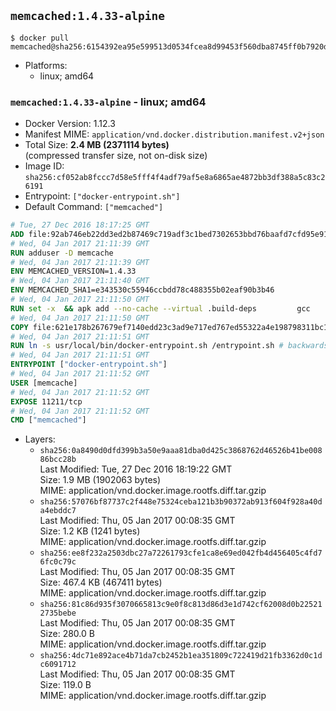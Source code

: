 ## `memcached:1.4.33-alpine`

```console
$ docker pull memcached@sha256:6154392ea95e599513d0534fcea8d99453f560dba8745ff0b7920d30146df45a
```

-	Platforms:
	-	linux; amd64

### `memcached:1.4.33-alpine` - linux; amd64

-	Docker Version: 1.12.3
-	Manifest MIME: `application/vnd.docker.distribution.manifest.v2+json`
-	Total Size: **2.4 MB (2371114 bytes)**  
	(compressed transfer size, not on-disk size)
-	Image ID: `sha256:cf052ab8fccc7d58e5fff4f4adf79af5e8a6865ae4872bb3df388a5c83c26191`
-	Entrypoint: `["docker-entrypoint.sh"]`
-	Default Command: `["memcached"]`

```dockerfile
# Tue, 27 Dec 2016 18:17:25 GMT
ADD file:92ab746eb22dd3ed2b87469c719adf3c1bed7302653bbd76baafd7cfd95e911e in / 
# Wed, 04 Jan 2017 21:11:39 GMT
RUN adduser -D memcache
# Wed, 04 Jan 2017 21:11:39 GMT
ENV MEMCACHED_VERSION=1.4.33
# Wed, 04 Jan 2017 21:11:40 GMT
ENV MEMCACHED_SHA1=e343530c55946ccbdd78c488355b02eaf90b3b46
# Wed, 04 Jan 2017 21:11:50 GMT
RUN set -x 	&& apk add --no-cache --virtual .build-deps 		gcc 		libc-dev 		libevent-dev 		linux-headers 		make 		perl 		tar 	&& wget -O memcached.tar.gz "http://memcached.org/files/memcached-$MEMCACHED_VERSION.tar.gz" 	&& echo "$MEMCACHED_SHA1  memcached.tar.gz" | sha1sum -c - 	&& mkdir -p /usr/src/memcached 	&& tar -xzf memcached.tar.gz -C /usr/src/memcached --strip-components=1 	&& rm memcached.tar.gz 	&& cd /usr/src/memcached 	&& ./configure 	&& make -j$(getconf _NPROCESSORS_ONLN) 	&& make install 	&& cd / && rm -rf /usr/src/memcached 	&& runDeps="$( 		scanelf --needed --nobanner --recursive /usr/local 			| awk '{ gsub(/,/, "\nso:", $2); print "so:" $2 }' 			| sort -u 			| xargs -r apk info --installed 			| sort -u 	)" 	&& apk add --virtual .memcached-rundeps $runDeps 	&& apk del .build-deps
# Wed, 04 Jan 2017 21:11:50 GMT
COPY file:621e178b267679ef7140edd23c3ad9e717ed767ed55322a4e198798311bc1d36 in /usr/local/bin/ 
# Wed, 04 Jan 2017 21:11:51 GMT
RUN ln -s usr/local/bin/docker-entrypoint.sh /entrypoint.sh # backwards compat
# Wed, 04 Jan 2017 21:11:51 GMT
ENTRYPOINT ["docker-entrypoint.sh"]
# Wed, 04 Jan 2017 21:11:52 GMT
USER [memcache]
# Wed, 04 Jan 2017 21:11:52 GMT
EXPOSE 11211/tcp
# Wed, 04 Jan 2017 21:11:52 GMT
CMD ["memcached"]
```

-	Layers:
	-	`sha256:0a8490d0dfd399b3a50e9aaa81dba0d425c3868762d46526b41be00886bcc28b`  
		Last Modified: Tue, 27 Dec 2016 18:19:22 GMT  
		Size: 1.9 MB (1902063 bytes)  
		MIME: application/vnd.docker.image.rootfs.diff.tar.gzip
	-	`sha256:57076bf87737c2f448e75324ceba121b3b90372ab913f604f928a40da4ebddc7`  
		Last Modified: Thu, 05 Jan 2017 00:08:35 GMT  
		Size: 1.2 KB (1241 bytes)  
		MIME: application/vnd.docker.image.rootfs.diff.tar.gzip
	-	`sha256:ee8f232a2503dbc27a72261793cfe1ca8e69ed042fb4d456405c4fd76fc0c79c`  
		Last Modified: Thu, 05 Jan 2017 00:08:35 GMT  
		Size: 467.4 KB (467411 bytes)  
		MIME: application/vnd.docker.image.rootfs.diff.tar.gzip
	-	`sha256:81c86d935f3070665813c9e0f8c813d86d3e1d742cf62008d0b225212735bebe`  
		Last Modified: Thu, 05 Jan 2017 00:08:35 GMT  
		Size: 280.0 B  
		MIME: application/vnd.docker.image.rootfs.diff.tar.gzip
	-	`sha256:4dc71e892ace4b71da7cb2452b1ea351809c722419d21fb3362d0c1dc6091712`  
		Last Modified: Thu, 05 Jan 2017 00:08:35 GMT  
		Size: 119.0 B  
		MIME: application/vnd.docker.image.rootfs.diff.tar.gzip
